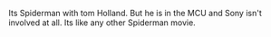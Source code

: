 Its Spiderman with tom Holland. But he is in the MCU and Sony isn't involved at all. Its like any other Spiderman movie.
